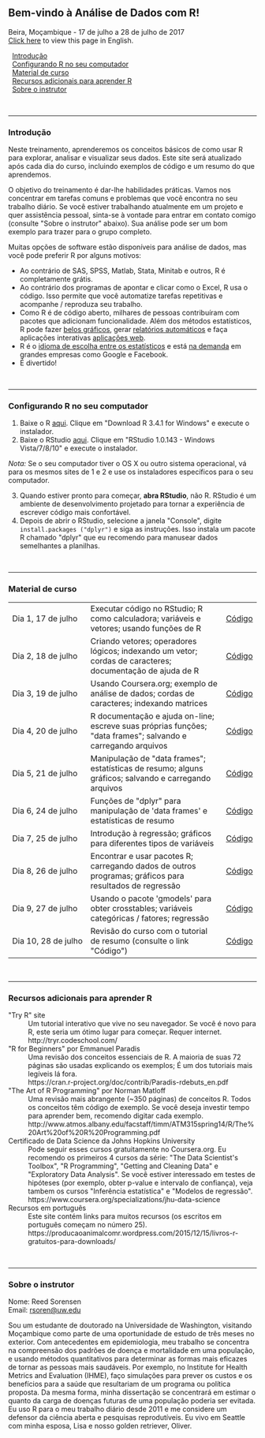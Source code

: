 ## Bem-vindo à Análise de Dados com R!  
Beira, Moçambique - 17 de julho a 28 de julho de 2017  
[Click here](index.md) to view this page in English. 

&nbsp;&nbsp;[Introdução](#intro)  
&nbsp;&nbsp;[Configurando R no seu computador](#setup)  
&nbsp;&nbsp;[Material de curso](#materials)  
&nbsp;&nbsp;[Recursos adicionais para aprender R](#resources)  
&nbsp;&nbsp;[Sobre o instrutor](#about)  

<br>

---

<a id="intro"></a>
### Introdução 

Neste treinamento, aprenderemos os conceitos básicos de como usar R para explorar, analisar e visualizar seus dados. Este site será atualizado após cada dia do curso, incluindo exemplos de código e um resumo do que aprendemos. 

O objetivo do treinamento é dar-lhe habilidades práticas. Vamos nos concentrar em tarefas comuns e problemas que você encontra no seu trabalho diário. Se você estiver trabalhando atualmente em um projeto e quer assistência pessoal, sinta-se à vontade para entrar em contato comigo (consulte "Sobre o instrutor" abaixo). Sua análise pode ser um bom exemplo para trazer para o grupo completo.

Muitas opções de software estão disponíveis para análise de dados, mas você pode preferir R por alguns motivos:
- Ao contrário de SAS, SPSS, Matlab, Stata, Minitab e outros, R é completamente grátis.
- Ao contrário dos programas de apontar e clicar como o Excel, R usa o código. Isso permite que você automatize tarefas repetitivas e acompanhe / reproduza seu trabalho. 
- Como R é de código aberto, milhares de pessoas contribuíram com pacotes que adicionam funcionalidade. Além dos métodos estatísticos, R pode fazer [belos gráficos](http://www.r-graph-gallery.com/all-graphs/), gerar [relatórios automáticos](http://rpubs.com/) e faça aplicações interativas [aplicações web](https://www.rstudio.com/products/shiny/shiny-user-showcase/). 
- R é o [idioma de escolha entre os estatísticos](https://www.fastcompany.com/3030716/the-9-best-languages-for-crunching-data) e está [na demanda](http://blog.revolutionanalytics.com/2014/05/companies-using-r-in-2014.html) em grandes empresas como Google e Facebook. 
- É divertido! 

<br>

---

<a id="setup"></a>
### Configurando R no seu computador
1. Baixe o R [aqui](https://cran.r-project.org/bin/windows/base/). Clique em "Download R 3.4.1 for Windows" e execute o instalador. 
2. Baixe o RStudio [aqui](https://www.rstudio.com/products/rstudio/download/). Clique em "RStudio 1.0.143 - Windows Vista/7/8/10" e execute o instalador. 

*Nota:* Se o seu computador tiver o OS X ou outro sistema operacional, vá para os mesmos sites de 1 e 2 e use os instaladores específicos para o seu computador.

3. Quando estiver pronto para começar, **abra RStudio**, não R. RStudio é um ambiente de desenvolvimento projetado para tornar a experiência de escrever código mais confortável.
4. Depois de abrir o RStudio, selecione a janela "Console", digite `install.packages ("dplyr")` e siga as instruções. Isso instala um pacote R chamado "dplyr" que eu recomendo para manusear dados semelhantes a planilhas. 

<br>

---

<a id="materials"></a>
### Material de curso 

<table align="center">
    <tr>
        <td white-space: nowrap>Dia 1, 17 de julho</td>
        <td>Executar código no RStudio; R como calculadora; variáveis e vetores; usando funções de R</td>
        <td><a href="https://github.com/rsoren/r_training_beira2017/blob/master/scripts/day1_script.R">Código</a></td>
    </tr>
    <tr>
        <td white-space: nowrap>Dia 2, 18 de julho</td>
        <td>Criando vetores; operadores lógicos; indexando um vetor; cordas de caracteres; documentação de ajuda de R</td>
        <td><a href="https://github.com/rsoren/r_training_beira2017/blob/master/scripts/day2_script.R">Código</a></td>
    </tr>
    <tr>
        <td white-space: nowrap>Dia 3, 19 de julho</td>
        <td>Usando Coursera.org; exemplo de análise de dados; cordas de caracteres; indexando matrices</td>
        <td><a href="https://github.com/rsoren/r_training_beira2017/blob/master/scripts/day3_script.R">Código</a></td>
    </tr>
    <tr>
        <td white-space: nowrap>Dia 4, 20 de julho</td>
        <td>R documentação e ajuda on-line; escreve suas próprias funções; "data frames"; salvando e carregando arquivos</td>
        <td><a href="https://github.com/rsoren/r_training_beira2017/blob/master/scripts/day4_script.R">Código</a></td>
    </tr>
    <tr>
        <td white-space: nowrap>Dia 5, 21 de julho</td>
        <td>Manipulação de "data frames"; estatísticas de resumo; alguns gráficos; salvando e carregando arquivos</td>
        <td><a href="https://github.com/rsoren/r_training_beira2017/blob/master/scripts/day5_script.R">Código</a></td>
    </tr>
    <tr>
        <td white-space: nowrap>Dia 6, 24 de julho</td>
        <td>Funções de "dplyr" para manipulação de 'data frames' e estatísticas de resumo</td>
        <td><a href="https://github.com/rsoren/r_training_beira2017/blob/master/scripts/day6_script.R">Código</a></td>
    </tr>
    <tr>
        <td white-space: nowrap>Dia 7, 25 de julho</td>
        <td>Introdução à regressão; gráficos para diferentes tipos de variáveis</td>
        <td><a href="https://github.com/rsoren/r_training_beira2017/blob/master/scripts/day7_script.R">Código</a></td>
    </tr>
    <tr>
        <td white-space: nowrap>Dia 8, 26 de julho</td>
        <td>Encontrar e usar pacotes R; carregando dados de outros programas; gráficos para resultados de regressão</td>
        <td><a href="https://github.com/rsoren/r_training_beira2017/blob/master/scripts/day8_script.R">Código</a></td>
    </tr>
    <tr>
        <td white-space: nowrap>Dia 9, 27 de julho</td>
        <td>Usando o pacote 'gmodels' para obter crosstables; variáveis categóricas / fatores; regressão</td>
        <td><a href="https://github.com/rsoren/r_training_beira2017/blob/master/scripts/day9_script.R">Código</a></td>
    </tr>
    <tr>
        <td white-space: nowrap>Dia 10, 28 de julho</td>
        <td>Revisão do curso com o tutorial de resumo (consulte o link "Código")</td>
        <td><a href="http://htmlpreview.github.io/?https://github.com/rsoren/r_training_beira2017/blob/master/scripts/day10_review.html">Código</a></td>
    </tr>
</table>


<br>

---

<a id="resources"></a>
### Recursos adicionais para aprender R

<dl>
  <dt>"Try R" site</dt>
    <dd>Um tutorial interativo que vive no seu navegador. Se você é novo para R, este seria um ótimo lugar para começar. Requer internet.  <br />
    http://tryr.codeschool.com/ </dd>
  
  <dt>"R for Beginners" por Emmanuel Paradis</dt>
    <dd>Uma revisão dos conceitos essenciais de R. A maioria de suas 72 páginas são usadas explicando os exemplos; É um dos tutoriais mais legíveis lá fora.  <br />
    https://cran.r-project.org/doc/contrib/Paradis-rdebuts_en.pdf </dd>
  
  <dt>"The Art of R Programming" por Norman Matloff</dt>
    <dd>Uma revisão mais abrangente (~350 páginas) de conceitos R. Todos os conceitos têm código de exemplo. Se você deseja investir tempo para aprender bem, recomendo digitar cada exemplo.  <br />
    http://www.atmos.albany.edu/facstaff/timm/ATM315spring14/R/The%20Art%20of%20R%20Programming.pdf </dd>
    
  <dt>Certificado de Data Science da Johns Hopkins University</dt>
    <dd>Pode seguir esses cursos gratuitamente no Coursera.org. Eu recomendo os primeiros 4 cursos da série: "The Data Scientist's Toolbox", "R Programming", "Getting and Cleaning Data" e "Exploratory Data Analysis". Se você estiver interessado em testes de hipóteses (por exemplo, obter p-value e intervalo de confiança), veja tambem os cursos "Inferência estatística" e "Modelos de regressão".<br />
    https://www.coursera.org/specializations/jhu-data-science</dd>
    
  <dt>Recursos em português</dt>
    <dd>Este site contém links para muitos recursos (os escritos em português começam no número 25). <br />
        https://producaoanimalcomr.wordpress.com/2015/12/15/livros-r-gratuitos-para-downloads/ </dd>

    
</dl>


<br>

---

<a id="about"></a>
### Sobre o instrutor 

Nome: Reed Sorensen  
Email: rsoren@uw.edu

Sou um estudante de doutorado na Universidade de Washington, visitando Moçambique como parte de uma oportunidade de estudo de três meses no exterior. Com antecedentes em epidemiologia, meu trabalho se concentra na compreensão dos padrões de doença e mortalidade em uma população, e usando métodos quantitativos para determinar as formas mais eficazes de tornar as pessoas mais saudáveis. Por exemplo, no Institute for Health Metrics and Evaluation (IHME), faço simulações para prever os custos e os benefícios para a saúde que resultariam de um programa ou política proposta. Da mesma forma, minha dissertação se concentrará em estimar o quanto da carga de doenças futuras de uma população poderia ser evitada. Eu uso R para o meu trabalho diário desde 2011 e me considere um defensor da ciência aberta e pesquisas reprodutíveis. Eu vivo em Seattle com minha esposa, Lisa e nosso golden retriever, Oliver.
